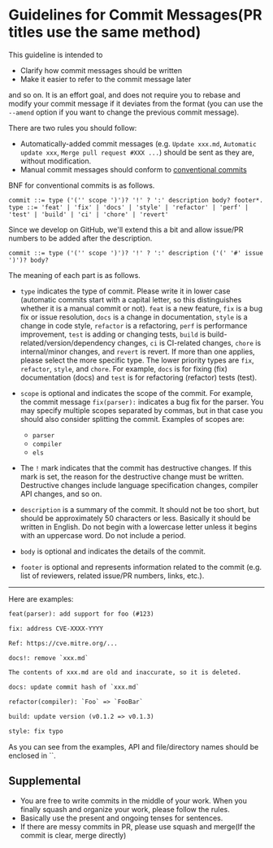 # Guidelines for Commit Messages(PR titles use the same method)

This guideline is intended to

* Clarify how commit messages should be written
* Make it easier to refer to the commit message later

and so on. It is an effort goal, and does not require you to rebase and modify your commit message if it deviates from the format (you can use the `--amend` option if you want to change the previous commit message).

There are two rules you should follow:

* Automatically-added commit messages (e.g. `Update xxx.md`, `Automatic update xxx`, `Merge pull request #XXX ...`) should be sent as they are, without modification.
* Manual commit messages should conform to [conventional commits](https://www.conventionalcommits.org/en/v1.0.0/#specification)

BNF for conventional commits is as follows.

```bnf
commit ::= type ('('' scope ')')? '!' ? ':' description body? footer*.
type ::= 'feat' | 'fix' | 'docs' | 'style' | 'refactor' | 'perf' | 'test' | 'build' | 'ci' | 'chore' | 'revert'
```

Since we develop on GitHub, we'll extend this a bit and allow issue/PR numbers to be added after the description.

```bnf
commit ::= type ('('' scope ')')? '!' ? ':' description ('(' '#' issue ')')? body?
```

The meaning of each part is as follows.

* `type` indicates the type of commit. Please write it in lower case (automatic commits start with a capital letter, so this distinguishes whether it is a manual commit or not). `feat` is a new feature, `fix` is a bug fix or issue resolution, `docs` is a change in documentation, `style` is a change in code style, `refactor` is a refactoring, `perf` is performance improvement, `test` is adding or changing tests, `build` is build-related/version/dependency changes, `ci` is CI-related changes, `chore` is internal/minor changes, and `revert` is revert. If more than one applies, please select the more specific type. The lower priority types are `fix`, `refactor`, `style`, and `chore`. For example, `docs` is for fixing (fix) documentation (docs) and `test` is for refactoring (refactor) tests (test).

* `scope` is optional and indicates the scope of the commit. For example, the commit message `fix(parser):` indicates a bug fix for the parser. You may specify multiple scopes separated by commas, but in that case you should also consider splitting the commit. Examples of scopes are:

  * `parser`
  * `compiler`
  * `els`

* The `!` mark indicates that the commit has destructive changes. If this mark is set, the reason for the destructive change must be written. Destructive changes include language specification changes, compiler API changes, and so on.

* `description` is a summary of the commit. It should not be too short, but should be approximately 50 characters or less. Basically it should be written in English. Do not begin with a lowercase letter unless it begins with an uppercase word. Do not include a period.

* `body` is optional and indicates the details of the commit.

* `footer` is optional and represents information related to the commit (e.g. list of reviewers, related issue/PR numbers, links, etc.).

---

Here are examples:

```txt
feat(parser): add support for foo (#123)
```

```txt
fix: address CVE-XXXX-YYYY

Ref: https://cve.mitre.org/...
```

```txt
docs!: remove `xxx.md`

The contents of xxx.md are old and inaccurate, so it is deleted.
```

```txt
docs: update commit hash of `xxx.md`
```

```txt
refactor(compiler): `Foo` => `FooBar`
```

```txt
build: update version (v0.1.2 => v0.1.3)
```

```txt
style: fix typo
```

As you can see from the examples, API and file/directory names should be enclosed in ``.

## Supplemental

* You are free to write commits in the middle of your work. When you finally squash and organize your work, please follow the rules.
* Basically use the present and ongoing tenses for sentences.
* If there are messy commits in PR, please use squash and merge(If the commit is clear, merge directly)
